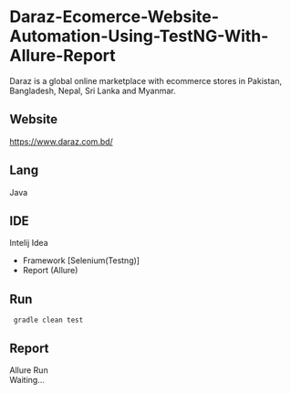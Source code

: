 # Daraz-Ecomerce-Website-Automation-Using-TestNG-With-Allure-Report
Daraz is a global online marketplace with ecommerce stores in Pakistan, Bangladesh, Nepal, Sri Lanka and Myanmar.
## Website
https://www.daraz.com.bd/
## Lang
Java
## IDE 
Intelij Idea
- Framework [Selenium(Testng)]
- Report (Allure)

## Run
````
 gradle clean test 

````
## Report
Allure Run <br>
Waiting...
